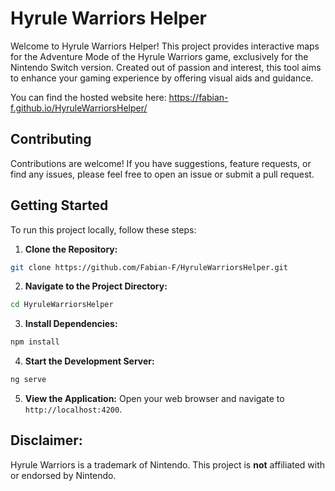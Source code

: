 # Hyrule Warriors Helper

Welcome to Hyrule Warriors Helper! This project provides interactive maps for the Adventure Mode of the Hyrule Warriors game, exclusively for the Nintendo Switch version. Created out of passion and interest, this tool aims to enhance your gaming experience by offering visual aids and guidance.

You can find the hosted website here: https://fabian-f.github.io/HyruleWarriorsHelper/

## Contributing

Contributions are welcome! If you have suggestions, feature requests, or find any issues, please feel free to open an issue or submit a pull request.

## Getting Started

To run this project locally, follow these steps:

1. **Clone the Repository:**

```sh
git clone https://github.com/Fabian-F/HyruleWarriorsHelper.git
```

2. **Navigate to the Project Directory:**

```sh
cd HyruleWarriorsHelper
```

3. **Install Dependencies:**

```sh
npm install
```

4. **Start the Development Server:**

```sh
ng serve
```

5. **View the Application:**
Open your web browser and navigate to `http://localhost:4200`.

## **Disclaimer:** 
Hyrule Warriors is a trademark of Nintendo. This project is **not** affiliated with or endorsed by Nintendo.
